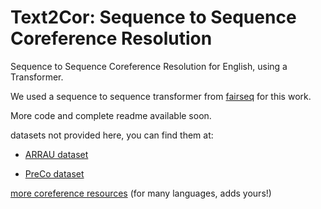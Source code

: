 # Text2Cor: Sequence to Sequence Coreference Resolution

Sequence to Sequence Coreference Resolution for English, using a Transformer.

We used a sequence to sequence transformer from [fairseq](https://github.com/pytorch/fairseq) for this work.

More code and complete readme available soon.

datasets not provided here, you can find them at:

- [ARRAU dataset](https://catalog.ldc.upenn.edu/LDC2013T22)

- [PreCo dataset](https://preschool-lab.github.io/PreCo/)

[more coreference resources](https://github.com/gorka96/Coreference-Corpora-Resources) (for many languages, adds yours!)
